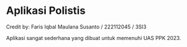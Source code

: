 <h1>Aplikasi Polistis</h1>
Credit by:
Faris Iqbal Maulana Susanto / 222112045 / 3SI3

Aplikasi sangat sederhana yang dibuat untuk memenuhi UAS PPK 2023.
